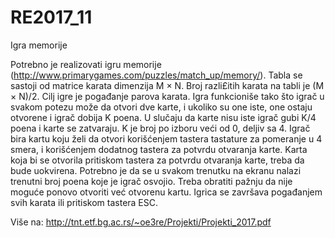 # RE2017_11
Igra memorije


Potrebno je realizovati igru memorije (http://www.primarygames.com/puzzles/match_up/memory/). 
Tabla se sastoji od matrice karata dimenzija M × N. Broj razli£itih karata na tabli je (M × N)/2.
Cilj igre je pogađanje parova karata. Igra funkcioniše tako što igrač u svakom potezu može da otvori dve karte, i ukoliko su
one iste, one ostaju otvorene i igrač dobija K poena. U slučaju da karte nisu iste igrač gubi K/4 poena i karte se zatvaraju.
K je broj po izboru veći od 0, deljiv sa 4. Igrač bira kartu koju želi da otvori korišćenjem tastera tastature za pomeranje u 4 smera, 
i korišćenjem dodatnog tastera za potvrdu otvaranja karte. Karta koja bi se otvorila pritiskom tastera za potvrdu otvaranja
karte, treba da bude uokvirena. Potrebno je da se u svakom trenutku na ekranu nalazi trenutni broj poena koje je igrač osvojio. 
Treba obratiti pažnju da nije moguće ponovo otvoriti već otvorenu kartu. Igrica se završava pogađanjem svih karata ili 
pritiskom tastera ESC.

Više na: http://tnt.etf.bg.ac.rs/~oe3re/Projekti/Projekti_2017.pdf
